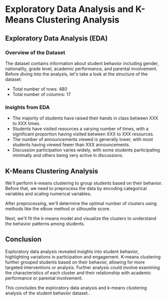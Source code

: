 # Exploratory Data Analysis and K-Means Clustering Analysis

## Exploratory Data Analysis (EDA)

### Overview of the Dataset

The dataset contains information about student behavior including gender, nationality, grade level, academic performance, and parental involvement. Before diving into the analysis, let's take a look at the structure of the dataset:

- Total number of rows: 480
- Total number of columns: 17

### Insights from EDA

- The majority of students have raised their hands in class between XXX to XXX times.
- Students have visited resources a varying number of times, with a significant proportion having visited between XXX to XXX resources.
- The number of announcements viewed is generally lower, with most students having viewed fewer than XXX announcements.
- Discussion participation varies widely, with some students participating minimally and others being very active in discussions.

## K-Means Clustering Analysis

We'll perform k-means clustering to group students based on their behavior. Before that, we need to preprocess the data by encoding categorical variables and scaling numerical variables.

After preprocessing, we'll determine the optimal number of clusters using methods like the elbow method or silhouette score.

Next, we'll fit the k-means model and visualize the clusters to understand the behavior patterns among students.

## Conclusion

Exploratory data analysis revealed insights into student behavior, highlighting variations in participation and engagement. K-means clustering further grouped students based on their behavior, allowing for more targeted interventions or analysis. Further analysis could involve examining the characteristics of each cluster and their relationship with academic performance or parental involvement.

This concludes the exploratory data analysis and k-means clustering analysis of the student behavior dataset..
